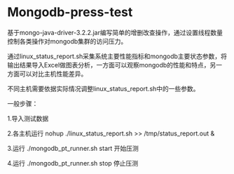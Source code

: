 # Mongodb-press-test

基于mongo-java-driver-3.2.2.jar编写简单的增删改查操作，通过设置线程数量控制各类操作对mongodb集群的访问压力。

通过linux_status_report.sh采集系统主要性能指标和mongodb主要状态参数，将输出结果导入Excel做图表分析，一方面可以观察mongodb的性能和特点，另一方面可以对比主机性能差异。

不同主机需要依据实际情况调整linux_status_report.sh中的一些参数。

一般步骤：

1.导入测试数据

2.各主机运行  nohup ./linux_status_report.sh >> /tmp/status_report.out &

3.运行  ./mongodb_pt_runner.sh start  开始压测

4.运行  ./mongodb_pt_runner.sh stop  停止压测

